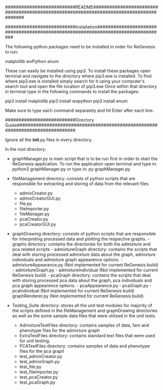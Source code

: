 ##########################README#######################################################################################

##########################Installation#################################################################################

The following python packages need to be installed in order for ReGenesis to run:

matplotlib
wxPython
enum

These can easily be installed using pip3.
To install these packages open terminal and navigate to the directory where pip3.exe is installed.
To find where pip3.exe is installed simply search for it using your computer's search tool and open the file location
of pip3.exe
Once within that directory in terminal type in the following commands to install the packages:

pip3 install matplotlib
pip3 install wxpython
pip3 install enum

Make sure to type each command separately and hit Enter after each line.

##########################Directory Guide##############################################################################

Ignore all the __init__.py files in every directory.

In the root directory:

- graphManager.py is main script that is to be run first in order to start the ReGenesis application.
    To run the application open terminal and type in: python3 graphManager.py
                                          or type in: py graphManager.py

- fileManagement directory: consists of python scripts that are responsible for extracting and storing of data from the
  relevant files
    - admixCreator.py
    - admixCreatorGUI.py
    - file.py
    - fileImporter.py
    - fileManager.py
    - pcaCreator.py
    - pcaCreatorGUI.py

- graphDrawing directory: consists of python scripts that are responsible for interpreting processed data and plotting
  the respective graphs.
      - graphs directory: contains the directories for both the admixture and pca related scripts
            - admixtureGraph directory: contains the scripts that deal with storing processed admixture data about the graph,
              admixture individuals and admixture graph appearence options.
                    - admixtureAppearance.py (Not implemented for current ReGenesis build)
                    - admixtureGraph.py
                    - admixtureIndividual (Not implemented for current ReGenesis build)
             - pcaGraph directory: contains the scripts that deal with storing processed pca data about the graph,
               pca individuals and pca graph appearence options.
                    - pcaAppearence.py
                    - pcaGraph.py
                    - pcaIndividual (Not implemented for current ReGenesis build)
             graphRenderer.py (Not implemented for current ReGenesis build)

- Testing_Suite directory: stores all the unit test modules for majority of the scripts defined in the fileManagement
  and graphDrawing directories as well as the some sample data files that were utilised in the unit tests.
    - AdmixtureTestFiles directory: contains samples of data, fam and phenotype files for the admixture graph
    - ExtraTestFiles directory: contains standard text files that were used for unit testing.
    - PCATestFiles directory: contains samples of data and phenotype files for the pca graph
    - test_admixCreator.py
    - test_admixGraph.py
    - test_file.py
    - test_fileImporter.py
    - test_pcaCreator.py
    - test_pcaGraph.py
